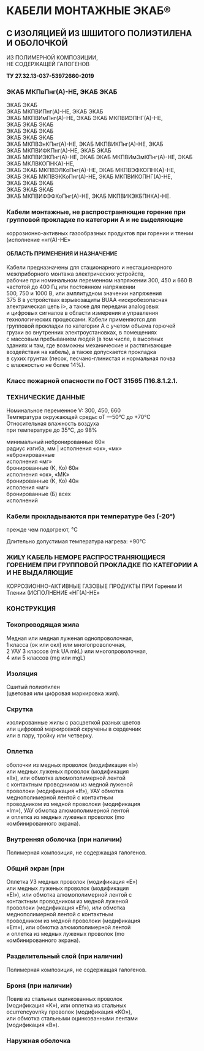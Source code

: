 # КАБЕЛИ МОНТАЖНЫЕ ЭКАБ®

## С ИЗОЛЯЦИЕЙ ИЗ ШШИТОГО ПОЛИЭТИЛЕНА И ОБОЛОЧКОЙ  
ИЗ ПОЛИМЕРНОЙ КОМПОЗИЦИИ,   
НЕ СОДЕРЖАЩЕЙ ГАЛОГЕНОВ  

**ТУ 27.32.13-037-53972660-2019**

### **ЭКАБ МКПвПнг(А)-НЕ**, ЭКАБ ЭКАБ  
ЭКАБ ЭКАБ  
ЭКАБ МКПВИПнг(А)-НЕ, ЭКАБ ЭКАБ  
ЭКАБ МКПВИмПнг(А)-НЕ, ЭКАБ ЭКАБ МКПВИЭПНГ(А)-НЕ,  
ЭКАБ ЭКАБ ЭКАБ  
ЭКАБ ЭКАБ ЭКАБ  
ЭКАБ ЭКАБ ЭКАБ  
ЭКАБ МКПВЭнКПнг(А)-НЕ, ЭКАБ МКПВИКПнг(А)-НЕ, ЭКАБ  
ЭКАБ МКПВИФКПнг(А)-НЕ, ЭКАБ ЭКАБ  
ЭКАБ МКПВИЭКПнг(А)-НЕ, ЭКАБ ЭКАБ МКПВИмЭмКПнг(А)-НЕ, ЭКАБ ЭКАБ МКЛВКОПНКА)-НЕ,  
ЭКАБ ЭКАБ МКПВЭЛКоПнг(А)-НЕ, ЭКАБ МКПВЭФКОПНКА)-НЕ,  
ЭКАБ ЭКАБ МКПВЭККоПнг(А)-НЕ, ЭКАБ МКПВИКОПНГ(А)-НЕ,  
ЭКАБ ЭКАБ ЭКАБ  
ЭКАБ ЭКАБ ЭКАБ  
ЭКАБ МКПВИФЭФКоПнг(А)-НЕ, ЭКАБ МКПВИКЭКБПНКА)-НЕ.

### Кабели монтажные, не распространяющие горение при групповой прокладке по категории А и не выделяющие 
коррозионно-активных газообразных продуктов при горении и тлении (исполнение «нг(А)-НЕ»

#### ОБЛАСТЬ ПРИМЕНЕНИЯ И НАЗНАЧЕНИЕ

Кабели предназначены для стационарного и нестационарного  
межприборного монтажа электрических устройств,  
рабочие при номинальном переменном напряжении 300, 450 и 660 В частотой до 400 Гц или постоянном напряжении  
500, 750 и 1000 В, или амплитудном значении напряжения  
375 В в устройствах взрывозащиты BUAA «искробезопасная  
электрическая цепь i>, а также для передачи analogовых  
и цифровых сигналов в области измерения и управления  
технологических процессами. Кабели применяются для  
групповой прокладки по категории А с учетом объема горючей  
грузки во внутренних электроустановках, в помещениях  
с массовым пребыванием людей (в том числе, в высотных  
зданиях и там, где возможны механические и растягивающие  
воздействия на кабель), а также допускается прокладка  
в сухих грунтах (песок, песчано-глинистая и нормальная почва  
с влажностью не более 14%).

### Класс пожарной опасности по ГОСТ 31565 П16.8.1.2.1.

### ТЕХНИЧЕСКИЕ ДАННЫЕ

Номинальное переменное V: 300, 450, 660  
Температура окружающей среды: oT —50°C до +70°C  
Относительная влажность воздуха  
при температуре до 35°C, до 98%

минимальный небронированные 60н  
радиус изгиба, мм | исполнения «ок», «мк»  
небронированные  
исполнения «мг»  
бронированные (К, Ко) 60н  
исполнения «ок», «МК»  
бронированные (К, Ко) 40н  
исполения «мг»  
бронированные (Б) всех  
исполнений 

### Кабели прокладываются при температуре без (-20°)  
прежде чем подогреют, °C

Длительно допустимая температура нагрева: +90°C

### ЖИLY КАБЕЛЬ НЕМОРЕ РАСПРОСТРАНЯЮЩИЕСЯ ГОРЕНИЕМ ПРИ ГРУППОВОЙ ПРОКЛАДКЕ ПО КАТЕГОРИИ А И НЕ ВЫДАЛЯЮЩИЕ  
КОРРОЗИОННО-АКТИВНЫЕ ГАЗОВЫЕ ПРОДУКТЫ ПРИ Горении И Тлении (ИСПОЛНЕНИЕ «НГ(А)-НЕ»

### КОНСТРУКЦИЯ

### Токопроводящая жила  
Медная или медная луженая однопроволочная,  
1 класса (ок или окл) или многопроволочная,  
2 УАУ 3 классов (mk UA mkL) или многопроволочная,  
4 или 5 классов (mg или mgL)

### Изоляция  
Сшитый полиэтилен  
(цветовая или цифровая маркировка жил).

### Скрутка  
изолированные жилы с расцветкой разных цветов  
или цифровой маркировкой скручены в сердечник  
или в пару, тройку или четверку.

### Оплетка  
оболочки из медных проволок (модификация «I»)  
или медных луженых проволок (модификация  
«Il»), или обмотка алюмополимерной лентой  
с контактным проводником из медной луженой  
проволоки (модификация «If»), УАУ обмотка  
меднополимерной лентой с контактным  
проводником из медной проволоки (модификация  
«Im»), УАУ обмотка алюмополимерной лентой  
и оплетка из медных луженых проволок (mo  
комбинированного экрана).  

### Внутренняя оболочка (при наличии)  
Полимерная композиция, не содержащая галогенов.  

### Общий экран (при  
Оплетка У3 медных проволок (модификация «E»)  
или медных луженых проволок (модификация  
«El»), или обмотка алюмополимерной лентой с  
контактным проводником из медной луженой  
проволоки (модификация «Ef»), или обмотка  
меднополимерной лентой с контактным  
проводником из медной проволоки (модификация  
«Em»), или обмотка алюмополимерной лентой  
и оплетка из медных луженых проволок (mo  
комбинированного экрана).  

### Разделительный слой (при наличии)  
Полимерная композиция, не содержащая галогенов.  

### Броня (при наличии)  
Повив из стальных оцинкованных проволок  
(модификация «K»), или оплетка из стальных  
ocurrencyovnky проволок (модификация «KO»),  
или обмотка стальными оцинкованными лентами  
(модификация «B»).  

### Наружная оболочка  